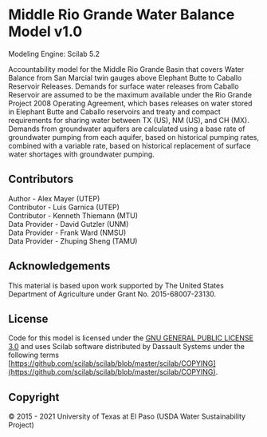 # Middle Rio Grande Water Balance Model v1.0

Modeling Engine: Scilab 5.2

Accountability model for the Middle Rio Grande Basin that covers Water Balance from San Marcial twin gauges above Elephant Butte to Caballo Reservoir Releases. 
Demands for surface water releases from Caballo Reservoir are assumed to be the maximum available under the Rio Grande Project 2008 Operating Agreement, which bases releases on water stored in Elephant Butte and Caballo reservoirs and treaty and compact requirements for sharing water between TX (US), NM (US), and CH (MX). Demands from groundwater aquifers are calculated using a base rate of groundwater pumping from each aquifer, based on historical pumping rates, combined with a variable rate, based on historical replacement of surface water shortages with groundwater pumping. 

## Contributors
Author - Alex Mayer (UTEP)      
Contributor - Luis Garnica (UTEP)   
Contributor - Kenneth Thiemann (MTU)   
Data Provider - David Gutzler (UNM)     
Data Provider - Frank Ward (NMSU)    
Data Provider - Zhuping Sheng (TAMU)      

## Acknowledgements
This material is based upon work supported by The United States Department of Agriculture under Grant No. 2015-68007-23130.

## License
Code for this model is licensed under the [GNU GENERAL PUBLIC LICENSE  3.0](https://github.com/iLink-CyberShARE/SWIM-IT/blob/master/LICENSE) and uses Scilab software distributed by Dassault Systems under the following terms [https://github.com/scilab/scilab/blob/master/scilab/COPYING](https://github.com/scilab/scilab/blob/master/scilab/COPYING).

## Copyright
© 2015 - 2021 University of Texas at El Paso (USDA Water Sustainability Project) 